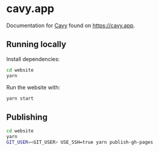 # cavy.app
Documentation for [Cavy](https://github.com/pixielabs/cavy) found on https://cavy.app.

## Running locally

Install dependencies:
```bash
cd website
yarn
```

Run the website with:
```bash
yarn start
```

## Publishing

```bash
cd website
yarn
GIT_USER=<GIT_USER> USE_SSH=true yarn publish-gh-pages
```

